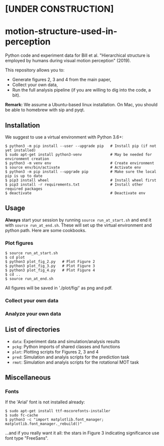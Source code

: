 # [UNDER CONSTRUCTION]

# motion-structure-used-in-perception
Python code and experiment data for Bill et al. "Hierarchical structure is employed by humans during visual motion perception" (2019).

This repository allows you to:
* Generate figures 2, 3 and 4 from the main paper,
* Collect your own data,
* Run the full analysis pipeline (if you are willing to dig into the code, a bit).


__Remark:__ We assume a Ubuntu-based linux installation. On Mac, you should be able to homebrew with sip and pyqt.


## Installation

We suggest to use a virtual environment with Python 3.6+:

```
$ python3 -m pip install --user --upgrade pip   # Install pip (if not yet installed)
$ sudo apt-get install python3-venv             # May be needed for environment creation
$ python3 -m venv env                           # Create environment
$ source env/bin/activate                       # Activate env
$ python3 -m pip install --upgrade pip          # Make sure the local pip is up to date
$ pip3 install wheel                            # Install wheel first
$ pip3 install -r requirements.txt              # Install other required packages
$ deactivate                                    # Deactivate env
```

## Usage

__Always__ start your session by running `source run_at_start.sh` and end it with `source run_at_end.sh`. These will set up the virtual environment and python path. Here are some cookbooks.

### Plot figures

```
$ source run_at_start.sh
$ cd plot
$ python3 plot_fig_2.py   # Plot Figure 2
$ python3 plot_fig_3.py   # Plot Figure 3
$ python3 plot_fig_4.py   # Plot Figure 4
$ cd ..
$ source run_at_end.sh
```

All figures will be saved in './plot/fig/' as png and pdf.

### Collect your own data

### Analyze your own data


## List of directories

* `data`: Experiment data and simulation/analysis results
* `pckg`: Python imports of shared classes and functions
* `plot`: Plotting scripts for Figures 2, 3 and 4
* `pred`: Simulation and analyis scripts for the prediction task
* `rmot`: Simulation and analyis scripts for the rotational MOT task


## Miscellaneous

### Fonts

If the 'Arial' font is not installed already:

```
$ sudo apt-get install ttf-mscorefonts-installer
$ sudo fc-cache
$ python3 -c "import matplotlib.font_manager; matplotlib.font_manager._rebuild()"
```
...and if you really want it all: the stars in Figure 3 indicating significance use font type "FreeSans".

